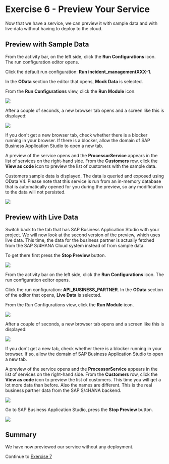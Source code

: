 # Exercise 6 - Preview Your Service

Now that we have a service, we can preview it with sample data and with live data without having to deploy to the cloud. 

## Preview with Sample Data

From the activity bar, on the left side, click the **Run Configurations** icon.
The run configuration editor opens.

Click the default run configuration: **Run incident_managementXXX-1**.

In the **OData** section the editor that opens, **Mock Data** is selected.

From the **Run Configurations** view, click the **Run Module** icon.

![](/exercises/Ex6/images/runwithmock.png)

After a couple of seconds, a new browser tab opens and a screen like this is displayed:

![](/exercises/Ex6/images/previewlaunchpad.png) 

If you don't get a new browser tab, check whether there is a blocker running in your browser. If there is a blocker, allow the domain of SAP Business Application Studio to open a new tab.

A preview of the service opens and the **ProcessorService** appears in the list of services on the right-hand side.
From the **Customers** row, click the **View as code** icon to preview the list of customers with the sample data.

Customers sample data is displayed.
The data is queried and exposed using OData V4. Please note that this service is run from an in-memory database that is automatically opened for you during the preview, so any modification to the data will not persisted.

![](/exercises/Ex6/images/customermockresults.png)  


## Preview with Live Data

Switch back to the tab that has SAP Business Application Studio with your project. We will now look at the second version of the preview, which uses live data. This time, the data for the business partner is actually fetched from the SAP S/4HANA Cloud system instead of from sample data.

To get there first press the **Stop Preview** button.

![](/exercises/Ex6/images/stoppreview.png)  

From the activity bar on the left side, click the **Run Configurations** icon.
The run configuration editor opens.

Click the run configuration: **API_BUSINESS_PARTNER**.
In the **OData** section of the editor that opens, **Live Data** is selected.

From the Run Configurations view, click the **Run Module** icon.

![](/exercises/Ex6/images/runlive.png)

After a couple of seconds, a new browser tab opens and a screen like this is displayed:

![](/exercises/Ex6/images/previewlaunchpad.png) 

If you don't get a new tab, check whether there is a blocker running in your browser. If so, allow the domain of SAP Business Application Studio to open a new tab.

A preview of the service opens and the **ProcessorService** appears in the list of services on the right-hand side.
From the **Customers** row, click the **View as code** icon to preview the list of customers.
This time you will get a lot more data than before. Also the names are different. This is the real business partner data from the SAP S/4HANA backend.

![](/exercises/Ex6/images/customerliveresults.png)  

Go to SAP Business Application Studio, press the **Stop Preview** button.

![](/exercises/Ex6/images/stoppreview.png)  



## Summary
We have now previewed our service without any deployment.

Continue to [Exercise 7](../Ex7/README.md)

